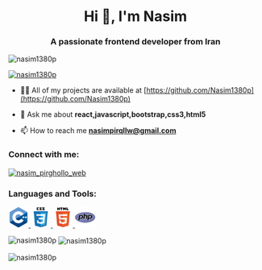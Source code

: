 <h1 align="center">Hi 👋, I'm Nasim</h1>
<h3 align="center">A passionate frontend developer from Iran</h3>

<p align="left"> <img src="https://komarev.com/ghpvc/?username=nasim1380p&label=Profile%20views&color=0e75b6&style=flat" alt="nasim1380p" /> </p>

<p align="left"> <a href="https://github.com/ryo-ma/github-profile-trophy"><img src="https://github-profile-trophy.vercel.app/?username=nasim1380p" alt="nasim1380p" /></a> </p>

- 👨‍💻 All of my projects are available at [https://github.com/Nasim1380p](https://github.com/Nasim1380p)

- 💬 Ask me about **react,javascript,bootstrap,css3,html5**

- 📫 How to reach me **nasimpirqllw@gmail.com**

<h3 align="left">Connect with me:</h3>
<p align="left">
<a href="https://instagram.com/nasim_pirghollo_web" target="blank"><img align="center" src="https://raw.githubusercontent.com/rahuldkjain/github-profile-readme-generator/master/src/images/icons/Social/instagram.svg" alt="nasim_pirghollo_web" height="30" width="40" /></a>
</p>

<h3 align="left">Languages and Tools:</h3>
<p align="left"> <a href="https://www.w3schools.com/cpp/" target="_blank" rel="noreferrer"> <img src="https://raw.githubusercontent.com/devicons/devicon/master/icons/cplusplus/cplusplus-original.svg" alt="cplusplus" width="40" height="40"/> </a> <a href="https://www.w3schools.com/css/" target="_blank" rel="noreferrer"> <img src="https://raw.githubusercontent.com/devicons/devicon/master/icons/css3/css3-original-wordmark.svg" alt="css3" width="40" height="40"/> </a> <a href="https://www.w3.org/html/" target="_blank" rel="noreferrer"> <img src="https://raw.githubusercontent.com/devicons/devicon/master/icons/html5/html5-original-wordmark.svg" alt="html5" width="40" height="40"/> </a> <a href="https://www.php.net" target="_blank" rel="noreferrer"> <img src="https://raw.githubusercontent.com/devicons/devicon/master/icons/php/php-original.svg" alt="php" width="40" height="40"/> </a> </p>

<p><img align="left" src="https://github-readme-stats.vercel.app/api/top-langs?username=nasim1380p&show_icons=true&locale=en&layout=compact" alt="nasim1380p" /></p>

<p>&nbsp;<img align="center" src="https://github-readme-stats.vercel.app/api?username=nasim1380p&show_icons=true&locale=en" alt="nasim1380p" /></p>

<p><img align="center" src="https://github-readme-streak-stats.herokuapp.com/?user=nasim1380p&" alt="nasim1380p" /></p>


